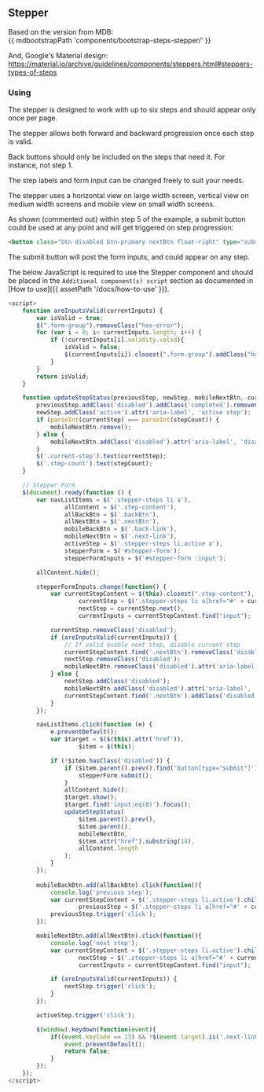 ## Stepper

Based on the version from MDB:<br />
{{ mdbootstrapPath 'components/bootstrap-steps-stepper/' }}

And, Google's Material design:<br />
https://material.io/archive/guidelines/components/steppers.html#steppers-types-of-steps

### Using

The stepper is designed to work with up to six steps and should appear only once per page.

The stepper allows both forward and backward progression once each step is valid.

Back buttons should only be included on the steps that need it. For instance, not step 1.

The step labels and form input can be changed freely to suit your needs.

The stepper uses a horizontal view on large width screen, vertical view on medium width screens and mobile view on small width screens.

As shown (commented out) within step 5 of the example, a submit button could be used at any point and will get triggered on step progression:
```html
<button class="btn disabled btn-primary nextBtn float-right" type="submit">Submit</button>
```
The submit button will post the form inputs, and could appear on any step.

The below JavaScript is required to use the Stepper component and should be placed in the `Additional component(s) script` section as documented in [How to use]({{ assetPath '/docs/how-to-use' }}).

```javascript
<script>
    function areInputsValid(currentInputs) {
        var isValid = true;
        $(".form-group").removeClass("has-error");
        for (var i = 0; i< currentInputs.length; i++) {
            if (!currentInputs[i].validity.valid){
                isValid = false;
                $(currentInputs[i]).closest(".form-group").addClass("has-error");
            }
        }
        return isValid;
    }

    function updateStepStatus(previousStep, newStep, mobileNextBtn, currentStep, stepCount) {
        previousStep.addClass('disabled').addClass('completed').removeClass('active').attr('aria-label', 'completed step');
        newStep.addClass('active').attr('aria-label', 'active step');
        if (parseInt(currentStep) === parseInt(stepCount)) {
            mobileNextBtn.remove();
        } else {
            mobileNextBtn.addClass('disabled').attr('aria-label', 'disabled');
        }
        $('.current-step').text(currentStep);
        $('.step-count').text(stepCount);
    }

    // Stepper Form
    $(document).ready(function () {
        var navListItems = $('.stepper-steps li a'),
                allContent = $('.step-content'),
                allBackBtn = $('.backBtn'),
                allNextBtn = $('.nextBtn'),
                mobileBackBtn = $('.back-link'),
                mobileNextBtn = $('.next-link'),
                activeStep = $('.stepper-steps li.active a'),
                stepperForm = $('#stepper-form');
                stepperFormInputs = $('#stepper-form :input');

        allContent.hide();

        stepperFormInputs.change(function() {
            var currentStepContent = $(this).closest(".step-content"),
                    currentStep = $('.stepper-steps li a[href="#' + currentStepContent.attr("id") + '"]').parent(),
                    nextStep = currentStep.next(),
                    currentInputs = currentStepContent.find("input");

            currentStep.removeClass('disabled');
            if (areInputsValid(currentInputs)) {
                // If valid enable next step, disable current step
                currentStepContent.find('.nextBtn').removeClass('disabled');
                nextStep.removeClass('disabled');
                mobileNextBtn.removeClass('disabled').attr('aria-label', 'Next');
            } else {
                nextStep.addClass('disabled');
                mobileNextBtn.addClass('disabled').attr('aria-label', 'disabled');
                currentStepContent.find('.nextBtn').addClass('disabled');
            }
        });

        navListItems.click(function (e) {
            e.preventDefault();
            var $target = $($(this).attr('href')),
                    $item = $(this);

            if (!$item.hasClass('disabled')) {
                if ($item.parent().prev().find('button[type="submit"]').length) {
                    stepperForm.submit();
                }
                allContent.hide();
                $target.show();
                $target.find('input:eq(0)').focus();
                updateStepStatus(
                    $item.parent().prev(),
                    $item.parent(),
                    mobileNextBtn,
                    $item.attr("href").substring(14),
                    allContent.length
                );
            }
        });
        
        mobileBackBtn.add(allBackBtn).click(function(){
            console.log('previous step');
            var currentStepContent = $('.stepper-steps li.active').children('.step-content'),
                    previousStep = $('.stepper-steps li a[href="#' + currentStepContent.attr("id") + '"]').parent().prev().children("a");
            previousStep.trigger('click');
        });

        mobileNextBtn.add(allNextBtn).click(function(){
            console.log('next step');
            var currentStepContent = $('.stepper-steps li.active').children('.step-content'),
                    nextStep = $('.stepper-steps li a[href="#' + currentStepContent.attr("id") + '"]').parent().next().children("a"),
                    currentInputs = currentStepContent.find("input");

            if (areInputsValid(currentInputs)) {
                nextStep.trigger('click');
            }
        });

        activeStep.trigger('click');

        $(window).keydown(function(event){
            if((event.keyCode == 13) && !$(event.target).is('.next-link, .nextBtn')) {
                event.preventDefault();
                return false;
            }
        });
    });
</script>
```

